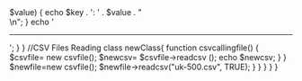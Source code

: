 <?php
class files {
	
public $csvFiles;
public columnHeading;
//Function
         
         public funtion readcsv($csvFiles , $columnHeading){
         ini_set('auto_detect_line_endings, TRUE);
             if (($handle =fopen($csv, "r")) ! == FALSE)
             {
               while (($row =fgetcsv($handle, 1000, ",")) ! == False){
                          if ($column_heading == TRUE)
                          {
                            $column_heading = $row;
      				         $column_headings = FALSE;
   			} else {     
       				        $record = array_combine($column_heading, $row);
      				           $records[] = $record;
    				                    }
   		}
    		fclose($handle);
	  }
		
	                     foreach($records as $record) {
   	                      foreach($record as $key => $value) {
     		                  echo $key . ': ' . $value .  "</br> \n";
   	                     }
   	               echo '<hr>';
 	                      }
	
	}
//CSV Files Reading
    class newClass{
            function csvcallingfile()  {
                 $csvfile= new csvfile();
                 $newcsv= $csvfile->readcsv ();
                 echo $newcsv;
                 }
}
   $newfile=new csvfile();
   $newfile->readcsv("uk-500.csv", TRUE);
   
                          }
               }
             }
         
         }
}
